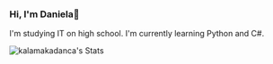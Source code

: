 ### Hi, I'm Daniela👋

I'm studying IT on high school. I'm currently learning Python and C#.

![kalamakadanca's Stats](https://github-readme-stats.vercel.app/api?username=kalamakadanca&theme=vue-dark&show_icons=true&hide_border=true&count_private=true)
<!--
**kalamakadanca/kalamakadanca** is a ✨ _special_ ✨ repository because its `README.md` (this file) appears on your GitHub profile.

Here are some ideas to get you started:

- 🔭 I’m currently working on ...
- 🌱 I’m currently learning ...
- 👯 I’m looking to collaborate on ...
- 🤔 I’m looking for help with ...
- 💬 Ask me about ...
- 📫 How to reach me: ...
- 😄 Pronouns: ...
- ⚡ Fun fact: ...
-->
